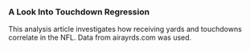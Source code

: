 ### A Look Into Touchdown Regression
This analysis article investigates how receiving yards and touchdowns correlate in the NFL. Data from airayrds.com was used.
